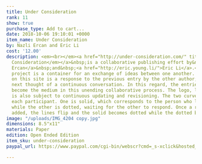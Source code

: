 ```yaml
---
title: Under Consideration
rank: 11
show: true
purchase_type: Add to cart...
date: 2018-10-06 19:10:01 +0000
item_name: Under Consideration
by: Nazli Ercan and Eric Li
cost: '12.00'
description: <em><br></em><a href="http://under-consideration.com/" title=""><em>Under
  Consideration</em></a>&nbsp;is a collaborative publishing effort by&nbsp;<a href="http://nazli-ercan.com/">Nazli
  Ercan</a>&nbsp;and&nbsp;<a href="http://eric.young.li/">Eric Li</a>.<br><br>This
  project is a container for an exchange of ideas between one another. Each new entry
  on this site is a response to the previous entry by the other author; it is the
  next thought of a continuous conversation. In this regard, the entries themselves
  become the medium in this unending collaborative process. The logo, like its contents,
  is also subject to continuous updating and revisioning. The two curved lines signify
  each participant. One is solid, which corresponds to the person who last responded,
  while the other is dotted, waiting for the other to respond. Once a response is
  added, the lines flip and the solid becomes dotted while the dotted becomes solid.
image: "/uploads/IMG_4204 copy.jpg"
dimensions: 8.5"x11"
materials: Paper
edition: Open Ended Edition
item_sku: under-consideration
paypal_url: https://www.paypal.com/cgi-bin/webscr?cmd=_s-xclick&hosted_button_id=FG9X7LSJUKGGJ

---
```

